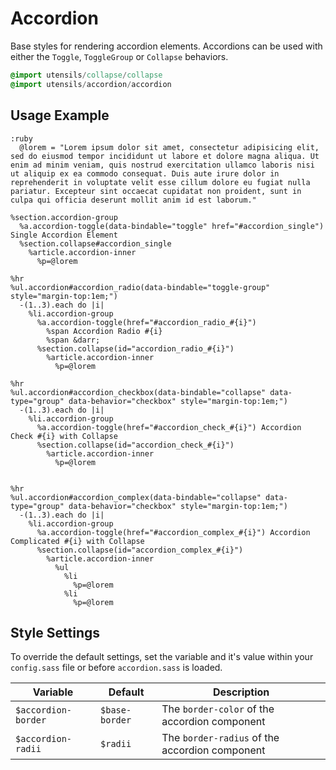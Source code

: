 
# Accordion
Base styles for rendering accordion elements. Accordions can be used
with either the `Toggle`, `ToggleGroup` or `Collapse` behaviors.

```sass
@import utensils/collapse/collapse
@import utensils/accordion/accordion
```

## Usage Example

<!--~ markup/accordion.html.haml -->
```haml
:ruby
  @lorem = "Lorem ipsum dolor sit amet, consectetur adipisicing elit, sed do eiusmod tempor incididunt ut labore et dolore magna aliqua. Ut enim ad minim veniam, quis nostrud exercitation ullamco laboris nisi ut aliquip ex ea commodo consequat. Duis aute irure dolor in reprehenderit in voluptate velit esse cillum dolore eu fugiat nulla pariatur. Excepteur sint occaecat cupidatat non proident, sunt in culpa qui officia deserunt mollit anim id est laborum."

%section.accordion-group
  %a.accordion-toggle(data-bindable="toggle" href="#accordion_single") Single Accordion Element
  %section.collapse#accordion_single
    %article.accordion-inner
      %p=@lorem

%hr
%ul.accordion#accordion_radio(data-bindable="toggle-group" style="margin-top:1em;")
  -(1..3).each do |i|
    %li.accordion-group
      %a.accordion-toggle(href="#accordion_radio_#{i}")
        %span Accordion Radio #{i}
        %span &darr;
      %section.collapse(id="accordion_radio_#{i}")
        %article.accordion-inner
          %p=@lorem

%hr
%ul.accordion#accordion_checkbox(data-bindable="collapse" data-type="group" data-behavior="checkbox" style="margin-top:1em;")
  -(1..3).each do |i|
    %li.accordion-group
      %a.accordion-toggle(href="#accordion_check_#{i}") Accordion Check #{i} with Collapse
      %section.collapse(id="accordion_check_#{i}")
        %article.accordion-inner
          %p=@lorem


%hr
%ul.accordion#accordion_complex(data-bindable="collapse" data-type="group" data-behavior="checkbox" style="margin-top:1em;")
  -(1..3).each do |i|
    %li.accordion-group
      %a.accordion-toggle(href="#accordion_complex_#{i}") Accordion Complicated #{i} with Collapse
      %section.collapse(id="accordion_complex_#{i}")
        %article.accordion-inner
          %ul
            %li
              %p=@lorem
            %li
              %p=@lorem
```
<!-- end -->

## Style Settings
To override the default settings, set the variable and it's value
within your `config.sass` file or before `accordion.sass` is loaded.

Variable            | Default        | Description
------------------- | -------------- | -------------------------------------------
`$accordion-border` | `$base-border` | The `border-color` of the accordion component
`$accordion-radii`  | `$radii`       | The `border-radius` of the accordion component

